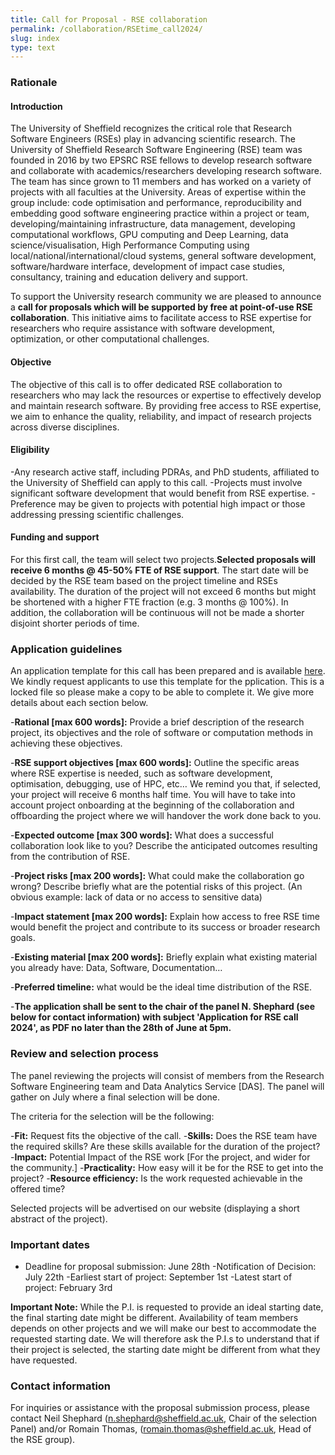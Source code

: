 ```yaml
---
title: Call for Proposal - RSE collaboration
permalink: /collaboration/RSEtime_call2024/
slug: index
type: text
---
```


### Rationale

#### Introduction
The University of Sheffield recognizes the critical role that Research Software Engineers (RSEs) play in advancing scientific research. The University of Sheffield Research Software Engineering (RSE) team was founded in 2016 by two EPSRC RSE fellows to develop research software and collaborate with academics/researchers developing research software. The team has since grown to 11 members and has worked on a variety of projects with all faculties at the University. Areas of expertise within the group include: code optimisation and performance, reproducibility and embedding good software engineering practice within a project or team, developing/maintaining infrastructure, data management, developing computational workflows, GPU computing and Deep Learning, data science/visualisation, High Performance Computing using local/national/international/cloud systems, general software development, software/hardware interface, development of impact case studies, consultancy, training and education delivery and support.

To support the University research community we are pleased to announce a **call for proposals which will be supported by free at point-of-use RSE collaboration**. This initiative aims to facilitate access to RSE expertise for researchers who require assistance with software development, optimization, or other computational challenges.

#### Objective
The objective of this call is to offer dedicated RSE collaboration to researchers who may lack the resources or expertise to effectively develop and maintain research software. By providing free access to RSE expertise, we aim to enhance the quality, reliability, and impact of research projects across diverse disciplines.


#### Eligibility
-Any research active staff, including PDRAs, and PhD students, affiliated to the University of Sheffield can apply to this call.
-Projects must involve significant software development that would benefit from RSE expertise.
-Preference may be given to projects with potential high impact or those addressing pressing scientific challenges.

#### Funding and support
For this first call, the team will select two projects.**Selected proposals will receive 6 months @ 45-50% FTE of RSE support**. The start date will be decided by the RSE team based on the project timeline and RSEs availability. The duration of the project will not exceed 6 months but might be shortened with a higher FTE fraction (e.g. 3 months @ 100%). In addition, the collaboration will be continuous will not be made a shorter disjoint shorter periods of time.


### Application guidelines
An application template for this call has been prepared and is available [here](https://docs.google.com/document/d/1yzqS8gS-iCQ4HgM3dBcYEfYsS9E1Zm28CguZrTMl22M/edit?usp=sharing). We kindly request applicants to use this template for the pplication. This is a locked file so please make a copy to be able to complete it. We give more details about each section below.


-**Rational [max 600 words]:** Provide a brief description of the research project, its objectives and the role of software or computation methods in achieving these objectives.

-**RSE support objectives [max 600 words]:** Outline the specific areas where RSE expertise is needed, such as software development, optimisation, debugging, use of HPC, etc… We remind you that, if selected, your project will receive 6 months half time. You will have to take into account project onboarding at the beginning of the collaboration and offboarding the project where we will handover the work done back to you.

-**Expected outcome [max 300 words]:** What does a successful collaboration look like to you? Describe the anticipated outcomes resulting from the contribution of RSE. 

-**Project risks [max 200 words]:** What could make the collaboration go wrong? Describe briefly what are the potential risks of this project. (An obvious example: lack of data or no access to sensitive data)

-**Impact statement [max 200 words]:** Explain how access to free RSE time would benefit the project and contribute to its success or broader research goals. 

-**Existing material [max 200 words]:** Briefly explain what existing material you already have: Data, Software, Documentation…

-**Preferred timeline:** what would be the ideal time distribution of the RSE.

-**The application shall be sent to the chair of the panel N. Shephard (see below for contact information) with subject 'Application for RSE call 2024', as PDF no later than the 28th of June at 5pm.**

### Review and selection process
The panel reviewing the projects will consist of members from the Research Software Engineering team and Data Analytics Service [DAS]. The panel will gather on July where a final selection will be done.

The criteria for the selection will be the following:

-**Fit:** Request fits the objective of the call.
-**Skills:** Does the RSE team have the required skills? Are these skills available for the duration of the project?
-**Impact:** Potential Impact of the RSE work [For the project, and wider for the community.]
-**Practicality:** How easy will it be for the RSE to get into the project?
-**Resource efficiency:** Is the work requested achievable in the offered time?

Selected projects will be advertised on our website (displaying a short abstract of the project).

### Important dates
- Deadline for proposal submission: June 28th
-Notification of Decision: July 22th
-Earliest start of project: September 1st
-Latest start of project: February 3rd

**Important Note:** While the P.I. is requested to provide an ideal starting date, the final starting date might be different. Availability of team members depends on other projects and we will make our best to accommodate the requested starting date. We will therefore ask the P.I.s to understand that if their project is selected, the starting date might be different from what they have requested.


### Contact information
For inquiries or assistance with the proposal submission process, please contact Neil Shephard ([n.shephard@sheffield.ac.uk](mailto:n.shephard@sheffield.ac.uk), Chair of the selection Panel) and/or Romain Thomas, ([romain.thomas@sheffield.ac.uk](mailto:romain.thomas@sheffield.ac.uk), Head of the RSE group).
